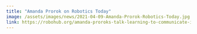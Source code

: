 ```yaml
---
title: "Amanda Prorok on Robotics Today"
image: /assets/images/news/2021-04-09-Amanda-Prorok-Robotics-Today.jpg
link: https://robohub.org/amanda-proroks-talk-learning-to-communicate-in-multi-agent-systems-with-video/
---
```

